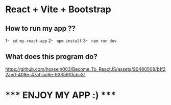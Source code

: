 # React + Vite + Bootstrap

## How to run my app ??

1- ``` cd my-react-app```
2- ``` npm install```
3- ``` npm run dev```

## What does this program do?
https://github.com/hossein003/Become_To_ReactJS/assets/90480508/b1f22aed-408e-47af-ac6e-93359f0cbc81



# *** ENJOY MY APP :) ***
